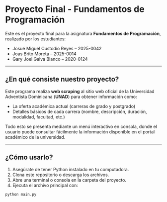 # Proyecto Final - Fundamentos de Programación

Este es el proyecto final para la asignatura **Fundamentos de Programación**, realizado por los estudiantes:

- Josué Miguel Custodio Reyes – 2025-0042  
- Joas Brito Moreta – 2025-0014  
- Gary Joel Galva Blanco – 2020-0124  

---

## ¿En qué consiste nuestro proyecto?

Este programa realiza **web scraping** al sitio web oficial de la Universidad Adventista Dominicana (**UNAD**) para obtener información como:

- La oferta académica actual (carreras de grado y postgrado)
- Detalles básicos de cada carrera (nombre, descripción, duración, modalidad, facultad, etc.)

Todo esto se presenta mediante un menú interactivo en consola, donde el usuario puede consultar fácilmente la información disponible en el portal académico de la universidad.

---

## ¿Cómo usarlo?

1. Asegúrate de tener Python instalado en tu computadora.
2. Clona este repositorio o descarga los archivos.
3. Abre una terminal o consola en la carpeta del proyecto.
4. Ejecuta el archivo principal con:

```bash
python main.py
